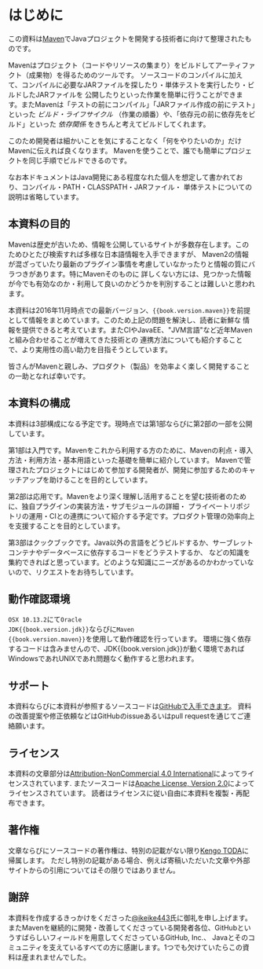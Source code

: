 # はじめに

この資料は[Maven](http://maven.apache.org/)でJavaプロジェクトを開発する技術者に向けて整理されたものです。

Mavenはプロジェクト（コードやリソースの集まり）をビルドしてアーティファクト（成果物）を得るためのツールです。
ソースコードのコンパイルに加えて、コンパイルに必要なJARファイルを探したり・単体テストを実行したり・ビルドしたJARファイルを
公開したりといった作業を簡単に行うことができます。またMavenは「テストの前にコンパイル」「JARファイル作成の前にテスト」といった
*ビルド・ライフサイクル* （作業の順番）や、「依存元の前に依存先をビルド」といった *依存関係* をきちんと考えてビルドしてくれます。

このため開発者は細かいことを気にすることなく「何をやりたいのか」だけMavenに伝えれば良くなります。
Mavenを使うことで、誰でも簡単にプロジェクトを同じ手順でビルドできるのです。

なお本ドキュメントはJava開発にある程度なれた個人を想定して書かれており、コンパイル・PATH・CLASSPATH・JARファイル・
単体テストについての説明は省略しています。

## 本資料の目的

Mavenは歴史が古いため、情報を公開しているサイトが多数存在します。このためひとたび検索すれば多様な日本語情報を入手できますが、
Maven2の情報が混ざっていたり最新のプラグイン事情を考慮していなかったりと情報の質にバラつきがあります。特にMavenそのものに
詳しくない方には、見つかった情報が今でも有効なのか・利用して良いのかどうかを判別することは難しいと思われます。

本資料は2016年11月時点での最新バージョン、<code>{{book.version.maven}}</code>を前提として情報をまとめています。このため上記の問題を解決し、読者に新鮮な
情報を提供できると考えています。またCIやJavaEE、"JVM言語"など近年Mavenと組み合わせることが増えてきた技術との
連携方法についても紹介することで、より実用性の高い助力を目指そうとしています。

皆さんがMavenと親しみ、プロダクト（製品）を効率よく楽しく開発することの一助となれば幸いです。

## 本資料の構成

本資料は3部構成になる予定です。現時点では第1部ならびに第2部の一部を公開しています。

第1部は入門です。Mavenをこれから利用する方のために、Mavenの利点・導入方法・利用方法・基本用語といった基礎を簡単に紹介しています。
Mavenで管理されたプロジェクトにはじめて参加する開発者が、開発に参加するためのキャッチアップを助けることを目的としています。

第2部は応用です。Mavenをより深く理解し活用することを望む技術者のために、独自プラグインの実装方法・サブモジュールの詳細・
プライベートリポジトリの運用・CIとの連携について紹介する予定です。プロダクト管理の効率向上を支援することを目的としています。

第3部はクックブックです。Java以外の言語をどうビルドするか、サーブレットコンテナやデータベースに依存するコードをどうテストするか、
などの知識を集約できればと思っています。どのような知識にニーズがあるのかわかっていないので、リクエストをお待ちしています。


## 動作確認環境

`OSX 10.13.2`にて<code>Oracle JDK{{book.version.jdk}}</code>ならびに<code>Maven {{book.version.maven}}</code>を使用して動作確認を行っています。
環境に強く依存するコードは含みませんので、JDK{{book.version.jdk}}が動く環境であればWindowsであれUNIXであれ問題なく動作すると思われます。

## サポート

本資料ならびに本資料が参照するソースコードは[GitHubで入手できます](https://github.com/KengoTODA/what-is-maven)。
資料の改善提案や修正依頼などはGitHubのissueあるいはpull requestを通じてご連絡願います。

## ライセンス

本資料の文章部分は<a rel="license" href="https://creativecommons.org/licenses/by-nc/4.0/">Attribution-NonCommercial 4.0 International</a>によってライセンスされています.
またソースコードは<a rel="license" href="http://www.apache.org/licenses/LICENSE-2.0">Apache License, Version 2.0</a>によってライセンスされています。
読者はライセンスに従い自由に本資料を複製・再配布できます。

## 著作権

文章ならびにソースコードの著作権は、特別の記載がない限り[Kengo TODA](mailto:skypencil@gmail.com)に帰属します。
ただし特別の記載がある場合、例えば寄稿いただいた文章や外部サイトからの引用についてはその限りではありません。

## 謝辞

本資料を作成するきっかけをくださった[@ikeike443](https://twitter.com/ikeike443)氏に御礼を申し上げます。
またMavenを継続的に開発・改善してくださっている開発者各位、GitHubというすばらしいフィールドを用意してくださっているGitHub, Inc.、
Javaとそのコミュニティを支えているすべての方に感謝します。1つでも欠けていたらこの資料は産まれませんでした。
